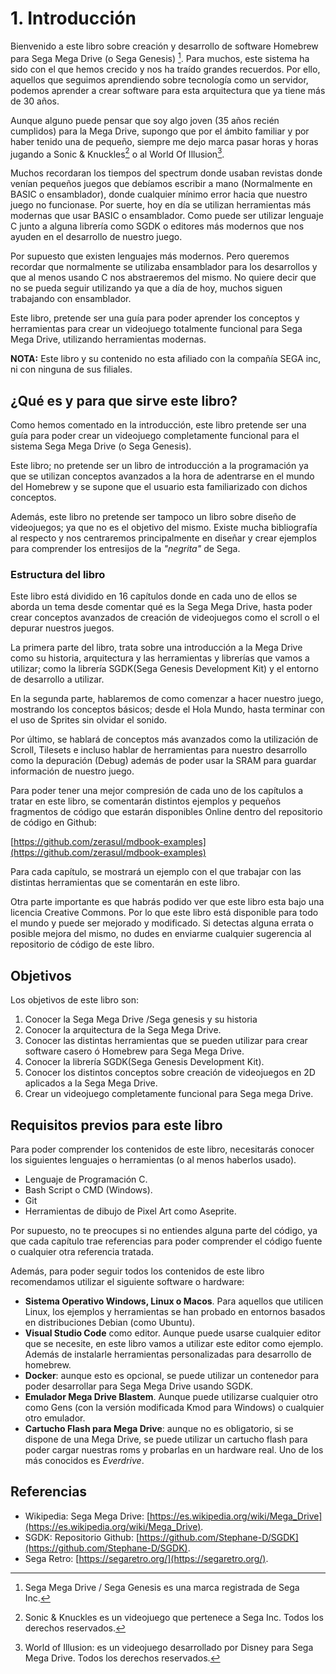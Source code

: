 # 1. Introducción

Bienvenido a este libro sobre creación y desarrollo de software Homebrew para Sega Mega Drive (o Sega Genesis) [^1]. Para muchos, este sistema ha sido con el que hemos crecido y nos ha traído grandes recuerdos. Por ello, aquellos que seguimos aprendiendo sobre tecnología como un servidor, podemos aprender a crear software para esta arquitectura que ya tiene más de 30 años.

Aunque alguno puede pensar que soy algo joven (35 años recién cumplidos) para la Mega Drive, supongo que por el ámbito familiar y por haber tenido una de pequeño, siempre me dejo marca pasar horas y horas jugando a Sonic & Knuckles[^2] o al World Of Illusion[^3].

Muchos recordaran los tiempos del spectrum donde usaban revistas donde venían pequeños juegos que debíamos escribir a mano (Normalmente en BASIC o ensamblador), donde cualquier mínimo error hacia que nuestro juego no funcionase. Por suerte, hoy en día se utilizan herramientas más modernas que usar BASIC o ensamblador. Como puede ser utilizar lenguaje C junto a alguna librería como SGDK o editores más modernos que nos ayuden en el desarrollo de nuestro juego.

Por supuesto que existen lenguajes más modernos. Pero queremos recordar que normalmente se utilizaba ensamblador para los desarrollos y que al menos usando C nos abstraeremos del mismo. No quiere decir que no se pueda seguir utilizando ya que a día de hoy, muchos siguen trabajando con ensamblador.

Este libro, pretende ser una guía para poder aprender los conceptos y herramientas para crear un videojuego totalmente funcional para Sega Mega Drive, utilizando herramientas modernas.

**NOTA:** Este libro y su contenido no esta afiliado con la compañía SEGA inc, ni con ninguna de sus filiales.

[^1]: Sega Mega Drive / Sega Genesis es una marca registrada de Sega Inc.

[^2]: Sonic & Knuckles es un videojuego que pertenece a Sega Inc. Todos los derechos reservados.

[^3]: World of Illusion: es un videojuego desarrollado por Disney para Sega Mega Drive. Todos los derechos reservados.

## ¿Qué es y para que sirve este libro?

Como hemos comentado en la introducción, este libro pretende ser una guía para poder crear un videojuego completamente funcional para el sistema Sega Mega Drive (o Sega Genesis).

Este libro; no pretende ser un libro de introducción a la programación ya que se utilizan conceptos avanzados a la hora de adentrarse en el mundo del Homebrew y se supone que el usuario esta familiarizado con dichos conceptos.

Además, este libro no pretende ser tampoco un libro sobre diseño de videojuegos; ya que no es el objetivo del mismo. Existe mucha bibliografía al respecto y nos centraremos principalmente en diseñar y crear ejemplos para comprender los entresijos de la _"negrita"_ de Sega.

### Estructura del libro

Este libro está dividido en 16 capítulos donde en cada uno de ellos se aborda un tema desde comentar qué es la Sega Mega Drive, hasta poder crear conceptos avanzados de creación de videojuegos como el scroll o el depurar nuestros juegos.

La primera parte del libro, trata sobre una introducción a la Mega Drive como su historia, arquitectura y las herramientas y librerías que vamos a utilizar; como la librería SGDK(Sega Genesis Development Kit) y el entorno de desarrollo a utilizar.

En la segunda parte, hablaremos de como comenzar a hacer nuestro juego, mostrando los conceptos básicos; desde el Hola Mundo, hasta terminar con el uso de Sprites sin olvidar el sonido.

Por último, se hablará de conceptos más avanzados como la utilización de Scroll, Tilesets e incluso hablar de herramientas para nuestro desarrollo como la depuración (Debug) además de poder usar la SRAM para guardar información de nuestro juego.

Para poder tener una mejor compresión de cada uno de los capítulos a tratar en este libro, se comentarán distintos ejemplos y pequeños fragmentos de código que estarán disponibles Online dentro del repositorio de código en Github:

[https://github.com/zerasul/mdbook-examples](https://github.com/zerasul/mdbook-examples)

Para cada capítulo, se mostrará un ejemplo con el que trabajar con las distintas herramientas que se comentarán en este libro.

Otra parte importante es que habrás podido ver que este libro esta bajo una licencia Creative Commons. Por lo que este libro está disponible para todo el mundo y puede ser mejorado y modificado. Si detectas alguna errata o posible mejora del mismo, no dudes en enviarme cualquier sugerencia al repositorio de código de este libro.

## Objetivos

Los objetivos de este libro son:

1. Conocer la Sega Mega Drive /Sega genesis y su historia
2. Conocer la arquitectura de la Sega Mega Drive.
3. Conocer las distintas herramientas que se pueden utilizar para crear software casero ó Homebrew para Sega Mega Drive.
4. Conocer la librería SGDK(Sega Genesis Development Kit).
5. Conocer los distintos conceptos sobre creación de videojuegos en 2D aplicados a la Sega Mega Drive.
6. Crear un videojuego completamente funcional para Sega mega Drive.

## Requisitos previos para este libro

Para poder comprender los contenidos de este libro, necesitarás conocer los siguientes lenguajes o herramientas (o al menos haberlos usado).

* Lenguaje de Programación C.
* Bash Script o CMD (Windows).
* Git
* Herramientas de dibujo de Pixel Art como Aseprite.

Por supuesto, no te preocupes si no entiendes alguna parte del código, ya que cada capítulo trae referencias para poder comprender el código fuente o cualquier otra referencia tratada.

Además, para poder seguir todos los contenidos de este libro recomendamos utilizar el siguiente software o hardware:

* **Sistema Operativo Windows, Linux o Macos**. Para aquellos que utilicen Linux, los ejemplos y herramientas se han probado en entornos basados en distribuciones Debian (como Ubuntu).
* **Visual Studio Code** como editor. Aunque puede usarse cualquier editor que se necesite, en este libro vamos a utilizar este editor como ejemplo. Además de instalarle herramientas personalizadas para desarrollo de homebrew.
* **Docker**: aunque esto es opcional, se puede utilizar un contenedor para poder desarrollar para Sega Mega Drive usando SGDK.
* **Emulador Mega Drive Blastem**. Aunque puede utilizarse cualquier otro como Gens (con la versión modificada Kmod para Windows) o cualquier otro emulador.
* **Cartucho Flash para Mega Drive**: aunque no es obligatorio, si se dispone de una Mega Drive, se puede utilizar un cartucho flash para poder cargar nuestras roms y probarlas en un hardware real. Uno de los más conocidos es _Everdrive_.

## Referencias

* Wikipedia: Sega Mega Drive: [https://es.wikipedia.org/wiki/Mega_Drive](https://es.wikipedia.org/wiki/Mega_Drive).
* SGDK: Repositorio Github: [https://github.com/Stephane-D/SGDK](https://github.com/Stephane-D/SGDK).
* Sega Retro: [https://segaretro.org/](https://segaretro.org/).

